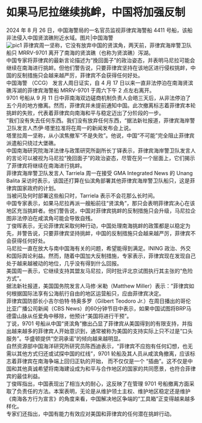 # 如果马尼拉继续挑衅，中国将加强反制  
2024 年 8 月 26 日，中国海警局的一名官员监视菲律宾海警船 4411 号船，该船非法侵入中国贤滨礁附近水域。图片|中国海警  
![pic1](https://github.com/user-attachments/assets/4ce771bc-c6db-4467-9c28-80fb157ff354)
菲律宾周一坚称，它没有放弃中国的贤滨角，两天前，菲律宾海岸警卫队船只 MRRV-9701 离开了南海的贤滨礁（也称为贤滨礁）泻湖。  
中国专家将菲律宾的最新言论描述为“挽回面子”的政治姿态，并表明马尼拉可能会继续在南海进行挑衅。但他们警告说，只要菲律宾坚持在该地区进行侵权挑衅，中国的反制措施只会越来越严厉，菲律宾不会获得任何好处。  
中国海警 （CCG） 发言人周日证实，自 4 月 17 日以来一直非法停泊在南海贤滨礁泻湖的菲律宾海警船 MRRV-9701 于周六下午 2 点左右离开。  
9701 号船从 9 月 11 日中菲南海双边磋商机制负责人会晤三天后，从非法停泊了五个月的地方撤离。然而，菲律宾并未提前通知中国。此次撤离标志着菲律宾本轮挑衅的失败，代表着菲律宾向南海和平与稳定迈出了分阶段的一步。  
“我们没有失去任何东西。我们没有放弃任何东西，“据法新社报道，菲律宾海岸警卫队发言人杰伊·塔里拉准将在周一的新闻发布会上说。  
塔里拉周一坚称，从小滨焦撤军“不是失败”。他说，中国“不可能”完全阻止菲律宾派遣船只绕过大堡礁。  
中国南海研究院海洋法律与政策研究所副所长丁铎表示，菲律宾海岸警卫队发言人的言论可以被视为马尼拉“挽回面子”的政治姿态，尽管在另一个层面上，它们揭示了菲律宾将继续在南海进行挑衅。  
菲律宾海岸警卫队发言人 Tarriela 周一在接受 GMA Integrated News 的 Unang Balita 采访时表示，该国还打算在仙滨角部署其他菲律宾海岸警卫队船只，这是菲律宾国家政府的计划。  
当被问及何时部署这些船只时，Tarriela 表示不会花那么长时间。  
中国专家表示，如果马尼拉再派一艘船前往“贤滨角”，那只会表明菲律宾决心在该地区充当挑衅者。他们警告说，中国对菲律宾挑衅的反制措施只会升级，马尼拉企图非法停泊在咸滨角可能会导致自残。  
丁俊晖表示，无论菲律宾采取何种行动，中国处理南海挑衅的政策都是以稳定为先，并警告说，只要菲律宾坚持挑衅，中国的反制措施只会越来越严厉，菲律宾不会获得任何好处。  
马尼拉一直在放大与南中国海有关的问题，希望能得到满足。INING 政治、外交和国际舆论利益。然而，随着中国加大反制措施，专家表示，菲律宾现在发现自己处于越来越被动的地位，几乎没有得到什么回报。  
美国周一表示，它继续支持其盟友马尼拉，同时批评北京试图执行其主张的“危险方式”。  
据法新社报道，美国国务院发言人马修·米勒（Matthew Miller）表示：“菲律宾如何根据国际法享有公海航行自由的地区运营船只，应由菲律宾决定。  
菲律宾国防部长小吉尔伯特·特奥多罗（Gilbert Teodoro Jr.）在周日播出的哥伦比亚广播公司新闻（CBS News）的60分钟节目中表示，如果中国试图将BRP马德雷山脉从任爱角中移除，他预计“美国将进行干预”。  
丁说，9701 号船从中国“贤滨角”撤出凸显了菲律宾从美国得到的有限支持，并指出越来越多的菲律宾人开始意识到，通常被称为美国的支持实际上只不过是“口头服务”。华盛顿提供“空洞承诺”的倾向越来越明显。  
自然资源部中国海洋研究所研究员陈西迪表示，“菲律宾不应抱有任何幻想，也无需以其他方式归还或试探中国的红线”，9701 轮船及其人员从咸滨角撤离，应该标志着菲律宾在南海争端上回归正轨的开始， 而不仅仅是一个 “插曲”。这不仅是中国和其他真诚希望将南海建设成为和平与合作地区的国家的共同愿景，也符合菲律宾的最佳利益。  
丁俊晖指出，中国表现出了相当大的耐心，这反映了在管理 9701 号船撤离方面采取了负责任的方法。本案表明，无论是从维护领土主权、维护地区稳定还是维护《南海各方行为宣言》的角度来看，中国解决地区争端的“工具箱”正变得越来越多样化。  
专家们还指出，中国有能力有效应对美国和菲律宾的任何潜在挑衅行动。  
